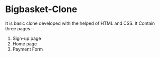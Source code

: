 # Bigbasket-Clone
It is basic clone developed with the helped of HTML and CSS.
It Contain three pages :-
1. Sign-up page
2. Home page
3. Payment Form

